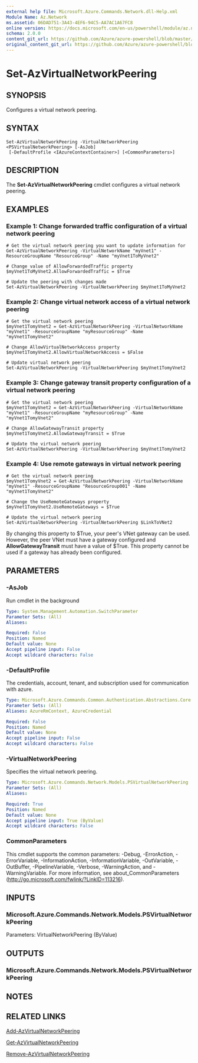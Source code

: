 ```yaml
---
external help file: Microsoft.Azure.Commands.Network.dll-Help.xml
Module Name: Az.Network
ms.assetid: 06DAD751-3A43-4EF6-94C5-AA7AC1A67FC8
online version: https://docs.microsoft.com/en-us/powershell/module/az.network/set-azvirtualnetworkpeering
schema: 2.0.0
content_git_url: https://github.com/Azure/azure-powershell/blob/master/src/ResourceManager/Network/Commands.Network/help/Set-AzVirtualNetworkPeering.md
original_content_git_url: https://github.com/Azure/azure-powershell/blob/master/src/ResourceManager/Network/Commands.Network/help/Set-AzVirtualNetworkPeering.md
---
```


# Set-AzVirtualNetworkPeering

## SYNOPSIS
Configures a virtual network peering.

## SYNTAX

```
Set-AzVirtualNetworkPeering -VirtualNetworkPeering <PSVirtualNetworkPeering> [-AsJob]
 [-DefaultProfile <IAzureContextContainer>] [<CommonParameters>]
```

## DESCRIPTION
The **Set-AzVirtualNetworkPeering** cmdlet configures a virtual network peering.

## EXAMPLES

### Example 1: Change forwarded traffic configuration of a virtual network peering
```
# Get the virtual network peering you want to update information for
Get-AzVirtualNetworkPeering -VirtualNetworkName "myVnet1" -ResourceGroupName "ResourceGroup" -Name "myVnet1ToMyVnet2"

# Change value of AllowForwardedTraffic property
$myVnet1ToMyVnet2.AllowForwardedTraffic = $True

# Update the peering with changes made
Set-AzVirtualNetworkPeering -VirtualNetworkPeering $myVnet1ToMyVnet2
```

### Example 2: Change virtual network access of a virtual network peering
```
# Get the virtual network peering
$myVnet1TomyVnet2 = Get-AzVirtualNetworkPeering -VirtualNetworkName "myVnet1" -ResourceGroupName "myResourceGroup" -Name "myVnet1TomyVnet2"

# Change AllowVirtualNetworkAccess property
$myVnet1TomyVnet2.AllowVirtualNetworkAccess = $False

# Update virtual network peering
Set-AzVirtualNetworkPeering -VirtualNetworkPeering $myVnet1TomyVnet2
```

### Example 3: Change gateway transit property configuration of a virtual network peering
```
# Get the virtual network peering
$myVnet1TomyVnet2 = Get-AzVirtualNetworkPeering -VirtualNetworkName "myVnet1" -ResourceGroupName "myResourceGroup" -Name "myVnet1TomyVnet2"

# Change AllowGatewayTransit property
$myVnet1TomyVnet2.AllowGatewayTransit = $True

# Update the virtual network peering
Set-AzVirtualNetworkPeering -VirtualNetworkPeering $myVnet1TomyVnet2
```

### Example 4: Use remote gateways in virtual network peering
```
# Get the virtual network peering 
$myVnet1TomyVnet2 = Get-AzVirtualNetworkPeering -VirtualNetworkName "myVnet1" -ResourceGroupName "ResourceGroup001" -Name "myVnet1TomyVnet2"

# Change the UseRemoteGateways property
$myVnet1TomyVnet2.UseRemoteGateways = $True

# Update the virtual network peering
Set-AzVirtualNetworkPeering -VirtualNetworkPeering $LinkToVNet2
```

By changing this property to $True, your peer's VNet gateway can be used.
However, the peer VNet must have a gateway configured and **AllowGatewayTransit** must have a value of $True.
This property cannot be used if a gateway has already been configured.

## PARAMETERS

### -AsJob
Run cmdlet in the background

```yaml
Type: System.Management.Automation.SwitchParameter
Parameter Sets: (All)
Aliases:

Required: False
Position: Named
Default value: None
Accept pipeline input: False
Accept wildcard characters: False
```

### -DefaultProfile
The credentials, account, tenant, and subscription used for communication with azure.

```yaml
Type: Microsoft.Azure.Commands.Common.Authentication.Abstractions.Core.IAzureContextContainer
Parameter Sets: (All)
Aliases: AzureRmContext, AzureCredential

Required: False
Position: Named
Default value: None
Accept pipeline input: False
Accept wildcard characters: False
```

### -VirtualNetworkPeering
Specifies the virtual network peering.

```yaml
Type: Microsoft.Azure.Commands.Network.Models.PSVirtualNetworkPeering
Parameter Sets: (All)
Aliases:

Required: True
Position: Named
Default value: None
Accept pipeline input: True (ByValue)
Accept wildcard characters: False
```

### CommonParameters
This cmdlet supports the common parameters: -Debug, -ErrorAction, -ErrorVariable, -InformationAction, -InformationVariable, -OutVariable, -OutBuffer, -PipelineVariable, -Verbose, -WarningAction, and -WarningVariable. For more information, see about_CommonParameters (http://go.microsoft.com/fwlink/?LinkID=113216).

## INPUTS

### Microsoft.Azure.Commands.Network.Models.PSVirtualNetworkPeering
Parameters: VirtualNetworkPeering (ByValue)

## OUTPUTS

### Microsoft.Azure.Commands.Network.Models.PSVirtualNetworkPeering

## NOTES

## RELATED LINKS

[Add-AzVirtualNetworkPeering](./Add-AzVirtualNetworkPeering.md)

[Get-AzVirtualNetworkPeering](./Get-AzVirtualNetworkPeering.md)

[Remove-AzVirtualNetworkPeering](./Remove-AzVirtualNetworkPeering.md)


